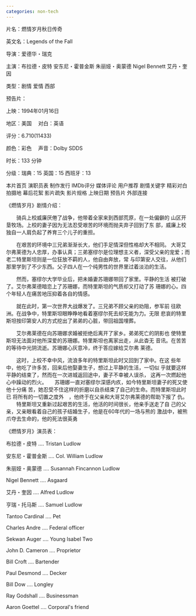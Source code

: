 ```yaml
---
categories: non-tech
---
```

片名：燃情岁月秋日传奇

英文名：Legends of the Fall

导演：爱德华・瑞克

主演：布拉德・皮特 安东尼・霍普金斯 朱丽娅・奥蒙德 Nigel Bennett 艾丹・奎因

类型：剧情 爱情 西部

预告片：

上映：1994年01月16日

地区：美国 　对白：英语

评分：6.710(11433)　

颜色：彩色 　声音：Dolby SDDS

时长：133 分钟

分级：瑞典：15 英国：15 西班牙：13



本片首页 演职员表 制作发行 IMDb评分 媒体评论 用户推荐 剧情关键字 精彩对白 拍摄地 幕后花絮 影片疏失 影片规格 上映日期 预告片 外部连接

《燃情岁月》剧情介绍：

　　骑兵上校威廉厌倦了战争，他带着全家来到西部荒原，在一处偏僻的 山区开垦牧场。上校的妻子因为无法忍受艰苦的环境而抛夫弃子回到了东 部，威廉上校独自一人肩负起了养育三个儿子的重担。

　　在艰苦的环境中三兄弟渐渐长大，他们手足情深但性格却大不相同。 大哥艾尔弗莱德为人忠厚，办事认真；三弟塞缪尔是位理想主义者，深受父亲的宠爱；而老二特里斯坦则是一位狂放不羁的人，他自由奔放，常 与印第安人交往，从他们那里学到了不少东西。父子四人在一个纯男性的世界里过着淡泊的生活。

　　然而，塞缪尔大学毕业后，把未婚妻苏珊娜带回了家里。平静的生活 被打破了。艾尔弗莱德暗恋上了苏珊娜，而特里斯坦的气质却又打动了苏 珊娜的心。四个年轻人在痛苦地压抑着各自的情感。

　　就在此时，第一次世界大战爆发了。三兄弟不顾父亲的劝阻，参军前 往欧洲。在战争中，特里斯坦眼睁睁地看着塞缪尔死去却无能为力。无限 悲哀的特里斯坦按印第安人的方式挖出了弟弟的心脏，带回祖国埋葬。

　　艾尔弗莱德在向苏珊娜求婚被拒绝后离开了家乡。弟弟死亡的阴影也 使特里斯坦无法面对他所深爱的苏珊娜。特里斯坦也离家出走，从此杳无 音讯。在苦苦的等待中光阴流逝。苏珊娜心灰意冷，终于答应嫁给艾尔弗 莱德。

　　这时，上校不幸中风，流浪多年的特里斯坦此时又回到了家中。在这 些年中，他吃了许多苦，回来后他娶妻生子，想过上平静的生活，一切似 乎就要这样平静的结束了，然而在一次进城返回途中，妻子不幸被人误杀， 这再一次燃起他心中躁动的烈火。　　苏珊娜一直对塞缪尔深感内疚，如今特里斯坦妻子的死又使他十分痛 苦，她忍受不住这样的折磨以自杀结束了自己的生命。而特里斯坦此时已 将所有的一切置之度外　，他终于在父亲和大哥艾尔弗莱德的帮助下报了 仇。 　　特里斯坦又重新过起艰苦的生活，他活的时间很长，他亲手送走了自 己的父亲，又亲眼看着自己的孩子结婚生子，他是在60年代的一场与熊的 激战中，被熊爪夺去生命的，他的死法很英勇

《燃情岁月》演员表：

布拉德・皮特 	.... 	Tristan Ludlow

安东尼・霍普金斯 	.... 	Col. William Ludlow

朱丽娅・奥蒙德 	.... 	Susannah Fincannon Ludlow

Nigel Bennett 	.... 	Asgaard

艾丹・奎因 	.... 	Alfred Ludlow

亨瑞・托马斯 	.... 	Samuel Ludlow

Tantoo Cardinal 	.... 	Pet

Charles Andre 	.... 	Federal officer

Sekwan Auger 	.... 	Young Isabel Two

John D. Cameron 	.... 	Proprietor

Bill Croft 	.... 	Bartender

Paul Desmond 	.... 	Decker

Bill Dow 	.... 	Longley

Ray Godshall 	.... 	Businessman

Aaron Goettel 	.... 	Corporal's friend
